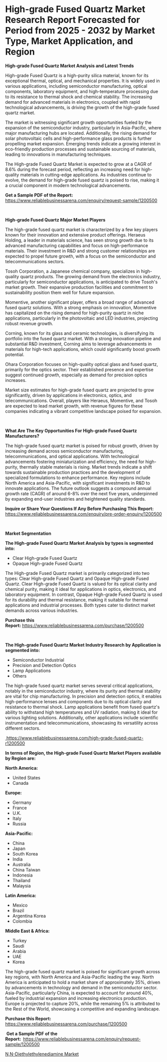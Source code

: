 <p><h1>High-grade Fused Quartz Market Research Report Forecasted for Period from 2025 -  2032 by Market Type, Market Application, and Region</h1></p><p><strong>High-grade Fused Quartz Market Analysis and Latest Trends</strong></p>
<p><p>High-grade Fused Quartz is a high-purity silica material, known for its exceptional thermal, optical, and mechanical properties. It is widely used in various applications, including semiconductor manufacturing, optical components, laboratory equipment, and high-temperature processing due to its resistance to thermal shock and chemical stability. The increasing demand for advanced materials in electronics, coupled with rapid technological advancements, is driving the growth of the high-grade fused quartz market.</p><p>The market is witnessing significant growth opportunities fueled by the expansion of the semiconductor industry, particularly in Asia-Pacific, where major manufacturing hubs are located. Additionally, the rising demand for solar photovoltaic cells and high-performance glass products is further propelling market expansion. Emerging trends indicate a growing interest in eco-friendly production processes and sustainable sourcing of materials, leading to innovations in manufacturing techniques.</p><p>The High-grade Fused Quartz Market is expected to grow at a CAGR of 8.6% during the forecast period, reflecting an increasing need for high-quality materials in cutting-edge applications. As industries continue to evolve, the demand for high-grade fused quartz is poised to rise, making it a crucial component in modern technological advancements.</p></p>
<p><strong>Get a Sample PDF of the Report:&nbsp;</strong> <a href="https://www.reliablebusinessarena.com/enquiry/request-sample/1200500?utm_campaign=3272&utm_medium=2&utm_source=Github&utm_content=ia&utm_term=22032025&utm_id=high-grade-fused-quartz">https://www.reliablebusinessarena.com/enquiry/request-sample/1200500</a></p>
<p>&nbsp;</p>
<p><strong>High-grade Fused Quartz Major Market Players</strong></p>
<p><p>The high-grade fused quartz market is characterized by a few key players known for their innovation and extensive product offerings. Heraeus Holding, a leader in materials science, has seen strong growth due to its advanced manufacturing capabilities and focus on high-performance materials. Their investment in R&D and strong customer relationships are expected to propel future growth, with a focus on the semiconductor and telecommunications sectors.</p><p>Tosoh Corporation, a Japanese chemical company, specializes in high-quality quartz products. The growing demand from the electronics industry, particularly for semiconductor applications, is anticipated to drive Tosoh's market growth. Their expansive production facilities and commitment to sustainability position them well for future expansion.</p><p>Momentive, another significant player, offers a broad range of advanced fused quartz solutions. With a strong emphasis on innovation, Momentive has capitalized on the rising demand for high-purity quartz in niche applications, particularly in the photovoltaic and LED industries, projecting robust revenue growth.</p><p>Corning, known for its glass and ceramic technologies, is diversifying its portfolio into the fused quartz market. With a strong innovation pipeline and substantial R&D investment, Corning aims to leverage advancements in materials for high-tech applications, which could significantly boost growth potential.</p><p>Ohara Corporation focuses on high-quality optical glass and fused quartz, primarily for the optics sector. Their established presence and expertise suggest continued growth, especially as demand for precision optics increases.</p><p>Market size estimates for high-grade fused quartz are projected to grow significantly, driven by applications in electronics, optics, and telecommunications. Overall, players like Heraeus, Momentive, and Tosoh are expected to lead market growth, with revenue figures for these companies indicating a vibrant competitive landscape poised for expansion.</p></p>
<p>&nbsp;</p>
<p><strong>What Are The Key Opportunities For High-grade Fused Quartz Manufacturers?</strong></p>
<p><p>The high-grade fused quartz market is poised for robust growth, driven by increasing demand across semiconductor manufacturing, telecommunications, and optical applications. With technological advancements fostering miniaturization and efficiency, the need for high-purity, thermally stable materials is rising. Market trends indicate a shift towards sustainable production practices and the development of specialized formulations to enhance performance. Key regions include North America and Asia-Pacific, with significant investments in R&D to innovate applications. The future outlook suggests a compound annual growth rate (CAGR) of around 6-8% over the next five years, underpinned by expanding end-user industries and heightened quality standards.</p></p>
<p><strong>Inquire or Share Your Questions If Any Before Purchasing This Report:</strong> <a href="https://www.reliablebusinessarena.com/enquiry/pre-order-enquiry/1200500?utm_campaign=3272&utm_medium=2&utm_source=Github&utm_content=ia&utm_term=22032025&utm_id=high-grade-fused-quartz">https://www.reliablebusinessarena.com/enquiry/pre-order-enquiry/1200500</a></p>
<p>&nbsp;</p>
<p><strong>Market Segmentation</strong></p>
<p><strong>The High-grade Fused Quartz Market Analysis by types is segmented into:</strong></p>
<p><ul><li>Clear High-grade Fused Quartz</li><li>Opaque High-grade Fused Quartz</li></ul></p>
<p><p>The High-grade Fused Quartz market is primarily categorized into two types: Clear High-grade Fused Quartz and Opaque High-grade Fused Quartz. Clear High-grade Fused Quartz is valued for its optical clarity and chemical purity, making it ideal for applications in optics, electronics, and laboratory equipment. In contrast, Opaque High-grade Fused Quartz is used for its durability and thermal resistance, making it suitable for thermal applications and industrial processes. Both types cater to distinct market demands across various industries.</p></p>
<p><strong>Purchase this Report:&nbsp;</strong><a href="https://www.reliablebusinessarena.com/purchase/1200500?utm_campaign=3272&utm_medium=2&utm_source=Github&utm_content=ia&utm_term=22032025&utm_id=high-grade-fused-quartz">https://www.reliablebusinessarena.com/purchase/1200500</a></p>
<p>&nbsp;</p>
<p><strong>The High-grade Fused Quartz Market Industry Research by Application is segmented into:</strong></p>
<p><ul><li>Semiconductor Industrial</li><li>Precision and Detection Optics</li><li>Lamp Applications</li><li>Others</li></ul></p>
<p><p>The high-grade fused quartz market serves several critical applications, notably in the semiconductor industry, where its purity and thermal stability are vital for chip manufacturing. In precision and detection optics, it enables high-performance lenses and components due to its optical clarity and resistance to thermal shock. Lamp applications benefit from fused quartz's ability to withstand high temperatures and UV radiation, making it ideal for various lighting solutions. Additionally, other applications include scientific instrumentation and telecommunications, showcasing its versatility across different sectors.</p></p>
<p><a href="https://www.reliablebusinessarena.com/high-grade-fused-quartz-r1200500?utm_campaign=3272&utm_medium=2&utm_source=Github&utm_content=ia&utm_term=22032025&utm_id=high-grade-fused-quartz">&nbsp;https://www.reliablebusinessarena.com/high-grade-fused-quartz-r1200500</a></p>
<p><strong>In terms of Region, the High-grade Fused Quartz Market Players available by Region are:</strong></p>
<p>
    <p> <strong> North America: </strong>
        <ul>
            <li>United States</li>
            <li>Canada</li>
        </ul>
        </p> 
    <p> <strong> Europe: </strong>
        <ul>
            <li>Germany</li>
            <li>France</li>
            <li>U.K.</li>
            <li>Italy</li>
            <li>Russia</li>
        </ul>
        </p> 
    <p> <strong> Asia-Pacific: </strong>
        <ul>
            <li>China</li>
            <li>Japan</li>
            <li>South Korea</li>
            <li>India</li>
            <li>Australia</li>
            <li>China Taiwan</li>
            <li>Indonesia</li>
            <li>Thailand</li>
            <li>Malaysia</li>
        </ul>
        </p> 
    <p> <strong> Latin America: </strong>
        <ul>
            <li>Mexico</li>
            <li>Brazil</li>
            <li>Argentina Korea</li>
            <li>Colombia</li>
        </ul>
        </p> 
    <p> <strong> Middle East & Africa: </strong>
        <ul>
            <li>Turkey</li>
            <li>Saudi</li>
            <li>Arabia</li>
            <li>UAE</li>
            <li>Korea</li>
        </ul>
    </p>
    </p>
<p><p>The high-grade fused quartz market is poised for significant growth across key regions, with North America and Asia-Pacific leading the way. North America is anticipated to hold a market share of approximately 35%, driven by advancements in technology and demand in the semiconductor sector. Asia-Pacific, particularly China, is expected to account for around 40%, fueled by industrial expansion and increasing electronics production. Europe is projected to capture 20%, while the remaining 5% is attributed to the Rest of the World, showcasing a competitive and expanding landscape.</p></p>
<p><strong>Purchase this Report: </strong><a href="https://www.reliablebusinessarena.com/purchase/1200500?utm_campaign=3272&utm_medium=2&utm_source=Github&utm_content=ia&utm_term=22032025&utm_id=high-grade-fused-quartz">https://www.reliablebusinessarena.com/purchase/1200500</a></p>
<p>&nbsp;<strong>Get a Sample PDF of the Report:&nbsp;&nbsp;</strong><a href="https://www.reliablebusinessarena.com/enquiry/request-sample/1200500?utm_campaign=3272&utm_medium=2&utm_source=Github&utm_content=ia&utm_term=22032025&utm_id=high-grade-fused-quartz">https://www.reliablebusinessarena.com/enquiry/request-sample/1200500</a></p>
<p><strong></strong></p>
<p><p><a href="https://github.com/kmettjanksj7/Market-Research-Report-List-1/blob/main/nn-diethylethylenediamine-market.md?utm_campaign=3272&utm_medium=2&utm_source=Github&utm_content=ia&utm_term=22032025&utm_id=high-grade-fused-quartz">N,N-Diethylethylenediamine Market</a></p></p>